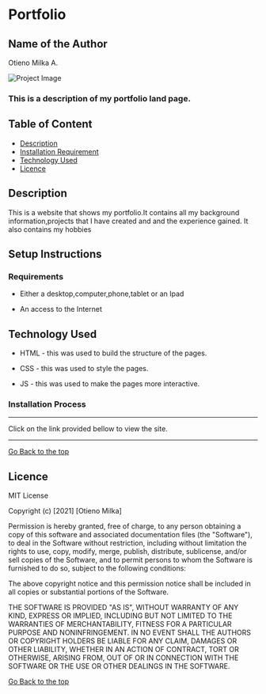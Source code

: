# Portfolio

## Name of the Author 
Otieno Milka A. 

![Project Image](images/home.png)
### This is a description of my portfolio land page.

## Table of Content

+ [Description](#project_description)
+ [Installation Requirement](#Project_setup_Instructions)
+ [Technology Used](#technology-used)
+ [Licence](#licence)


## Description
<p>This is  a website that shows my portfolio.It contains all my background information,projects that I have created and and the experience gained.
It also contains my hobbies</p>

## Setup Instructions

### Requirements

* Either a desktop,computer,phone,tablet or an Ipad

* An access to the Internet

## Technology Used
* HTML - this was used to build the structure of the pages.

* CSS - this was used to style the pages.

* JS - this was used to make the pages more interactive.

### Installation Process
****
Click on the link provided bellow to view the site.

****
[Go Back to the top](#portfolio)

## Licence

MIT License

Copyright (c) [2021] [Otieno Milka]

Permission is hereby granted, free of charge, to any person obtaining a copy
of this software and associated documentation files (the "Software"), to deal
in the Software without restriction, including without limitation the rights
to use, copy, modify, merge, publish, distribute, sublicense, and/or sell
copies of the Software, and to permit persons to whom the Software is
furnished to do so, subject to the following conditions:

The above copyright notice and this permission notice shall be included in all
copies or substantial portions of the Software.

THE SOFTWARE IS PROVIDED "AS IS", WITHOUT WARRANTY OF ANY KIND, EXPRESS OR
IMPLIED, INCLUDING BUT NOT LIMITED TO THE WARRANTIES OF MERCHANTABILITY,
FITNESS FOR A PARTICULAR PURPOSE AND NONINFRINGEMENT. IN NO EVENT SHALL THE
AUTHORS OR COPYRIGHT HOLDERS BE LIABLE FOR ANY CLAIM, DAMAGES OR OTHER
LIABILITY, WHETHER IN AN ACTION OF CONTRACT, TORT OR OTHERWISE, ARISING FROM,
OUT OF OR IN CONNECTION WITH THE SOFTWARE OR THE USE OR OTHER DEALINGS IN THE
SOFTWARE.

[Go Back to the top](#portfolio)

